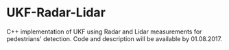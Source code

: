 # UKF-Radar-Lidar
C++ implementation of UKF using Radar and Lidar measurements for pedestrians' detection. Code and description will be available by 01.08.2017. 

